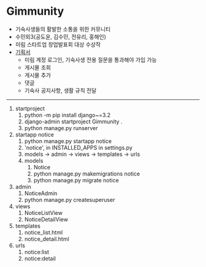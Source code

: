 # Gimmunity
- 기숙사생들의 활발한 소통을 위한 커뮤니티
- 수민외3(공도윤, 김수민, 전유리, 홍해인)
- 미림 스타트업 창업발표회 대상 수상작
- [기획서](https://bit.ly/3Tq5i80)
    - 미림 계정 로그인, 기숙사생 전용 질문을 통과해야 가입 가능
    - 게시물 조회
    - 게시물 추가
    - 댓글
    - 기숙사 공지사항, 생활 규칙 전달
---
1. startproject
    1. python -m pip install django~=3.2
    2. django-admin startproject Gimmunity .
    3. python manage.py runserver
2. startapp notice
   1. python manage.py startapp notice
   2. 'notice', in INSTALLED_APPS in settings.py
   3. models -> admin -> views -> templates -> urls
   4. models
      1. Notice
      2. python manage.py makemigrations notice
      3. python manage.py migrate notice 
5. admin
   1. NoticeAdmin
   2. python manage.py createsuperuser
6. views
   1. NoticeListView
   2. NoticeDetailView 
7. templates
   1. notice_list.html
   2. notice_detail.html 
8. urls
   1. notice:list
   2. notice:detail 
